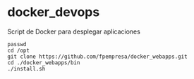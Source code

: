 # docker_devops
Script de Docker para desplegar aplicaciones

``` script
passwd
cd /opt
git clone https://github.com/fpempresa/docker_webapps.git
cd ./docker_webapps/bin
./install.sh
```
